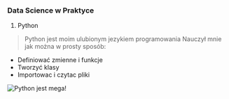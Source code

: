 


### Data Science w Praktyce
1. Python
  >Python jest moim ulubionym jezykiem programowania
   Nauczył mnie jak można w prosty sposób:
   * Definiować zmienne i funkcje
   * Tworzyć klasy 
   * Importowac i czytac pliki
   
  ![_Python  jest mega!_](https://gallery.dpcdn.pl/imgc/UGC/71604/g_-_-x-_-_-_x20160928141043_0.png)
